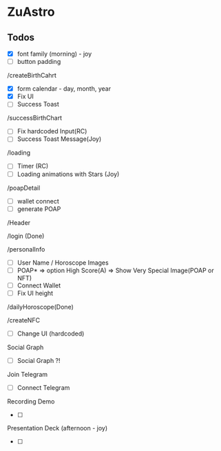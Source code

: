 # ZuAstro

## Todos

- [x] font family (morning) - joy
- [ ] button padding

/createBirthCahrt

- [x] form calendar - day, month, year
- [x] Fix UI
- [ ] Success Toast

/successBirthChart

- [ ] Fix hardcoded Input(RC)
- [ ] Success Toast Message(Joy)

/loading

- [ ] Timer (RC)
- [ ] Loading animations with Stars (Joy)

/poapDetail

- [ ] wallet connect
- [ ] generate POAP

/Header

/login (Done)

/personalInfo

- [ ] User Name / Horoscope Images
- [ ] POAP\* => option High Score(A) => Show Very Special Image(POAP or NFT)
- [ ] Connect Wallet
- [ ] Fix UI height

/dailyHoroscope(Done)

/createNFC

- [ ] Change UI (hardcoded)

Social Graph

- [ ] Social Graph ?!

Join Telegram

- [ ] Connect Telegram

Recording Demo

- [ ]

Presentation Deck (afternoon - joy)

- [ ]
